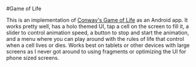 #Game of Life

This is an implementation of [Conway's Game of Life](http://en.wikipedia.org/wiki/Conway's_Game_of_Life) as an Android app. It works pretty well, has a holo themed UI, tap a cell on the screen to fill it, a slider to control animation speed, a button to stop and start the animation, and a menu where you can play around with the rules of life that control when a cell lives or dies. Works best on tablets or other devices with large screens as I never got around to using fragments or optimizing the UI for phone sized screens.  
